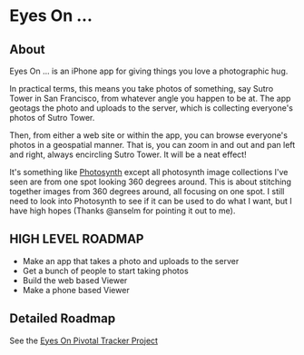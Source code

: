 # Eyes On ...

## About

Eyes On ... is an iPhone app for giving things you love a photographic hug.

In practical terms, this means you take photos of something, say Sutro Tower in San Francisco, from whatever angle you happen to be at. The app geotags the photo and uploads to the server, which is collecting everyone's photos of Sutro Tower.

Then, from either a web site or within the app, you can browse everyone's photos in a geospatial manner. That is, you can zoom in and out and pan left and right, always encircling Sutro Tower. It will be a neat effect!

It's something like [Photosynth](http://photosynth.net/about.aspx) except all photosynth image collections I've seen are from one spot looking 360 degrees around. This is about stitching together images from 360 degrees around, all focusing on one spot. I still need to look into Photosynth to see if it can be used to do what I want, but I have high hopes (Thanks @anselm for pointing it out to me).

## HIGH LEVEL ROADMAP

- Make an app that takes a photo and uploads to the server
- Get a bunch of people to start taking photos
- Build the web based Viewer
- Make a phone based Viewer

## Detailed Roadmap 

See the [Eyes On Pivotal Tracker Project](http://www.pivotaltracker.com/projects/123645)
